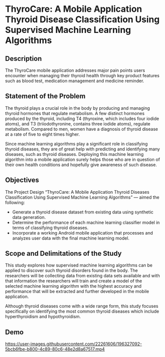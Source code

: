 # ThyroCare: A Mobile Application Thyroid Disease Classification Using Supervised Machine Learning Algorithms

## Description

  The ThyroCare mobile application addresses major pain points users encounter when managing their thyroid health through key product features such as blood test, medication management and medicine reminder.

## Statement of the Problem

  The thyroid plays a crucial role in the body by producing and managing thyroid
hormones that regulate metabolism. A few distinct hormones produced by the thyroid,
including T4 (thyroxine, which includes four iodide atoms), and T3 (triiodothyronine,
contains three iodide atoms), regulate metabolism. Compared to men, women have a
diagnosis of thyroid disease at a rate of five to eight times higher.

  Since machine learning algorithms play a significant role in classifying thyroid
diseases, they are of great help with predicting and identifying many diseases, such as
thyroid diseases. Deploying this machine learning algorithm into a mobile application
surely helps those who are in question of their own health conditions and hopefully give
awareness of such disease.

## Objectives
  The Project Design “ThyroCare: A Mobile Application Thyroid Diseases
Classification Using Supervised Machine Learning Algorithms” — aimed the following:
* Generate a thyroid disease dataset from existing data using synthetic data
generation.
* Determine the performance of each machine learning classifier model in terms
of classifying thyroid diseases.
* Incorporate a working Android mobile application that processes and analyzes
user data with the final machine learning model.

## Scope and Delimitations of the Study

  This study explores how supervised machine learning algorithms can be applied to
discover such thyroid disorders found in the body. The researchers will be collecting data
from existing data sets available and with that information the researchers will train and
create a model of the selected machine learning algorithm with the highest accuracy and
performance that will be extracted and further developed in the mobile application.

  Although thyroid diseases come with a wide range form, this study focuses
specifically on identifying the most common thyroid diseases which include
hyperthyroidism and hypothyroidism. 

## Demo 


https://user-images.githubusercontent.com/22261606/196327092-5bcb6fbe-b800-4c89-80c6-48e2d8a67517.mp4




